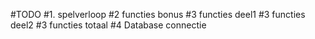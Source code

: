
#TODO
#1. spelverloop
#2 functies bonus 
#3 functies deel1
#3 functies deel2
#3 functies totaal
#4 Database connectie
